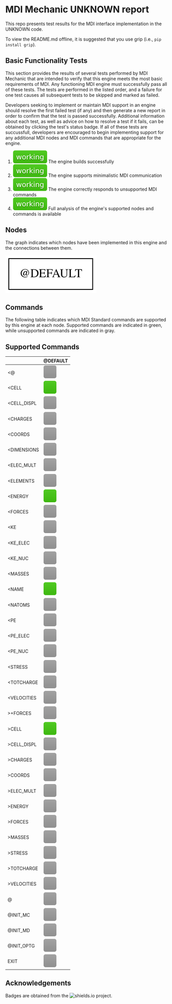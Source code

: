 # MDI Mechanic UNKNOWN report

This repo presents test results for the MDI interface implementation in the UNKNOWN code.

To view the README.md offline, it is suggested that you use grip (i.e., `pip install grip`).

[yaml]: <> ( prepend )

## Basic Functionality Tests

This section provides the results of several tests performed by MDI Mechanic that are intended to verify that this engine meets the most basic requirements of MDI.
Any functioning MDI engine must successfully pass all of these tests.
The tests are performed in the listed order, and a failure for one test causes all subsequent tests to be skipped and marked as failed.

Developers seeking to implement or maintain MDI support in an engine should resolve the first failed test (if any) and then generate a new report in order to confirm that the test is passed successfully.
Additional information about each test, as well as advice on how to resolve a test if it fails, can be obtained by clicking the test's status badge.
If all of these tests are succussfull, developers are encouraged to begin implementing support for any additional MDI nodes and MDI commands that are appropriate for the engine.

[comment]: <> (Badges are downloaded from shields.io, i.e.:)
[comment]: <> (curl https://img.shields.io/badge/-working-success --output report/badges/-working-success.svg)

1. [![validate_engine](report/dynamic_badges/step_engine_build.svg)](mdimechanic.yml) The engine builds successfully
2. [![min_mdi](report/dynamic_badges/step_min_engine.svg)](report/markdown/minimalistic.md) The engine supports minimalistic MDI communication
3. [![errors_correctly](report/dynamic_badges/step_unsupported.svg)](mdimechanic.yml) The engine correctly responds to unsupported MDI commands
4. [![completed_analysis](report/dynamic_badges/step_mdi_nodes.svg)](mdimechanic.yml) Full analysis of the engine's supported nodes and commands is available

## Nodes

The graph indicates which nodes have been implemented in this engine and the connections between them.

![node_graph](report/graphs/node-report.gv.svg)

## Commands

The following table indicates which MDI Standard commands are supported by this engine at each node.
Supported commands are indicated in green, while unsupported commands are indicated in gray.

[travis]: <> ( supported_commands )
## Supported Commands

| | @DEFAULT |
| ------------- | ------------- |
| &lt;@ | ![command](report/badges/box-lightgray.svg) |
| &lt;CELL | ![command](report/badges/box-brightgreen.svg) |
| &lt;CELL_DISPL | ![command](report/badges/box-lightgray.svg) |
| &lt;CHARGES | ![command](report/badges/box-lightgray.svg) |
| &lt;COORDS | ![command](report/badges/box-lightgray.svg) |
| &lt;DIMENSIONS | ![command](report/badges/box-lightgray.svg) |
| &lt;ELEC_MULT | ![command](report/badges/box-lightgray.svg) |
| &lt;ELEMENTS | ![command](report/badges/box-lightgray.svg) |
| &lt;ENERGY | ![command](report/badges/box-brightgreen.svg) |
| &lt;FORCES | ![command](report/badges/box-lightgray.svg) |
| &lt;KE | ![command](report/badges/box-lightgray.svg) |
| &lt;KE_ELEC | ![command](report/badges/box-lightgray.svg) |
| &lt;KE_NUC | ![command](report/badges/box-lightgray.svg) |
| &lt;MASSES | ![command](report/badges/box-lightgray.svg) |
| &lt;NAME | ![command](report/badges/box-brightgreen.svg) |
| &lt;NATOMS | ![command](report/badges/box-lightgray.svg) |
| &lt;PE | ![command](report/badges/box-lightgray.svg) |
| &lt;PE_ELEC | ![command](report/badges/box-lightgray.svg) |
| &lt;PE_NUC | ![command](report/badges/box-lightgray.svg) |
| &lt;STRESS | ![command](report/badges/box-lightgray.svg) |
| &lt;TOTCHARGE | ![command](report/badges/box-lightgray.svg) |
| &lt;VELOCITIES | ![command](report/badges/box-lightgray.svg) |
| &gt;+FORCES | ![command](report/badges/box-lightgray.svg) |
| &gt;CELL | ![command](report/badges/box-brightgreen.svg) |
| &gt;CELL_DISPL | ![command](report/badges/box-lightgray.svg) |
| &gt;CHARGES | ![command](report/badges/box-lightgray.svg) |
| &gt;COORDS | ![command](report/badges/box-lightgray.svg) |
| &gt;ELEC_MULT | ![command](report/badges/box-lightgray.svg) |
| &gt;ENERGY | ![command](report/badges/box-lightgray.svg) |
| &gt;FORCES | ![command](report/badges/box-lightgray.svg) |
| &gt;MASSES | ![command](report/badges/box-lightgray.svg) |
| &gt;STRESS | ![command](report/badges/box-lightgray.svg) |
| &gt;TOTCHARGE | ![command](report/badges/box-lightgray.svg) |
| &gt;VELOCITIES | ![command](report/badges/box-lightgray.svg) |
| @ | ![command](report/badges/box-lightgray.svg) |
| @INIT_MC | ![command](report/badges/box-lightgray.svg) |
| @INIT_MD | ![command](report/badges/box-lightgray.svg) |
| @INIT_OPTG | ![command](report/badges/box-lightgray.svg) |
| EXIT | ![command](report/badges/box-lightgray.svg) |

## Acknowledgements

Badges are obtained from the ![shields.io](https://shields.io/) project.
